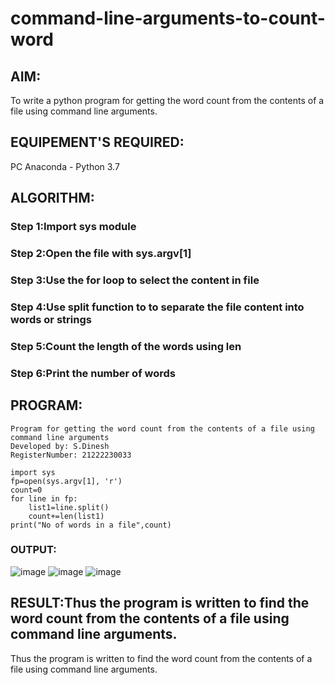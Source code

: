 # command-line-arguments-to-count-word
## AIM:
To write a python program for getting the word count from the contents of a file using command line arguments.
## EQUIPEMENT'S REQUIRED: 
PC
Anaconda - Python 3.7
## ALGORITHM: 
### Step 1:Import sys module

### Step 2:Open the file with sys.argv[1]
 
### Step 3:Use the for loop to select the content in file

### Step 4:Use split function to to separate the file content into words or strings

### Step 5:Count the length of the words using len

### Step 6:Print the number of words

## PROGRAM:
```
Program for getting the word count from the contents of a file using command line arguments
Developed by: S.Dinesh
RegisterNumber: 21222230033

import sys
fp=open(sys.argv[1], 'r')
count=0
for line in fp:
    list1=line.split()
    count+=len(list1)
print("No of words in a file",count)
```

### OUTPUT:
![image](https://github.com/Dineshsekhar2004/command-line-arguments-to-count-word/assets/119405916/c856b646-9124-4ce6-ac40-f39c1a9a3e80)
![image](https://github.com/Dineshsekhar2004/command-line-arguments-to-count-word/assets/119405916/8738d8c0-0e2c-4b88-a84e-af9dd02e3f3d)
![image](https://github.com/Dineshsekhar2004/command-line-arguments-to-count-word/assets/119405916/0434dcf3-472b-44c7-abcb-a6592f0e9b49)




## RESULT:Thus the program is written to find the word count from the contents of a file using command line arguments.
Thus the program is written to find the word count from the contents of a file using command line arguments.
